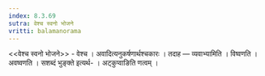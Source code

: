 ```yaml
---
index: 8.3.69
sutra: वेश्च स्वनो भोजने
vritti: balamanorama
---
```


<<वेश्च स्वनो भोजने>> - वेश्च । अवादित्यनुकर्षणार्थश्चकारः । तदाह —  व्यवाभ्यामिति । विष्वणति । अवष्वणति । सशब्दं भुङ्क्ते इत्यर्थ- । अट्कुप्वाङिति णत्वम् । 
